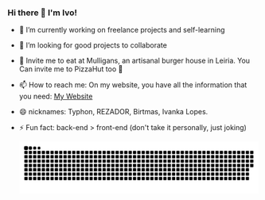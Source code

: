 ### Hi there 👋 I'm Ivo! 

- 🔭 I’m currently working on freelance projects and self-learning
- 👯 I’m looking for good projects to collaborate
- 🍔 Invite me to eat at Mulligans, an artisanal burger house in Leiria. You Can invite me to PizzaHut too 🍕
- 📫 How to reach me: On my website, you have all the information that you need: [My Website](https://ivolopes-developer.github.io/MyResume/)
- 😄 nicknames: Typhon, REZADOR, Birtmas, Ivanka Lopes.
- ⚡ Fun fact: back-end > front-end (don't take it personally, just joking)


  
  ![Snake animation](https://github.com/ivolopes-developer/ivolopes-developer/blob/output/github-contribution-grid-snake.svg)
